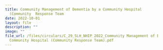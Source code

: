 ```yaml
---
title: Community Management of Dementia by a Community Hospital
  (Community  Response Team
date: 2022-10-01
layout: file
description: ""
image: ""
file_url: /files/circulars/C_29_SLH_NHIP 2022_Community Management of Dementia by a
  Community Hospital (Community Response Team).pdf
---
```

